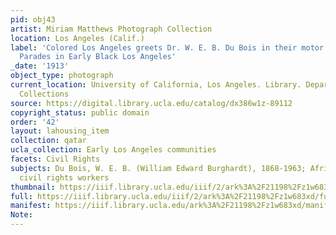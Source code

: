 ```yaml
---
pid: obj43
artist: Miriam Matthews Photograph Collection
location: Los Angeles (Calif.)
label: 'Colored Los Angeles greets Dr. W. E. B. Du Bois in their motor cars, 1913:
  Parades in Early Black Los Angeles'
_date: '1913'
object_type: photograph
current_location: University of California, Los Angeles. Library. Department of Special
  Collections
source: https://digital.library.ucla.edu/catalog/dx386w1z-89112
copyright_status: public domain
order: '42'
layout: lahousing_item
collection: qatar
ucla_collection: Early Los Angeles communities
facets: Civil Rights
subjects: Du Bois, W. E. B. (William Edward Burghardt), 1868-1963; African Americas;
  civil rights workers
thumbnail: https://iiif.library.ucla.edu/iiif/2/ark%3A%2F21198%2Fz1w683xd/full/250,/0/default.jpg
full: https://iiif.library.ucla.edu/iiif/2/ark%3A%2F21198%2Fz1w683xd/full/600,/0/default.jpg
manifest: https://iiif.library.ucla.edu/ark%3A%2F21198%2Fz1w683xd/manifest?_ga=2.266678030.1680875872.1602991567-1269599694.1567541750
Note: 
---
```

